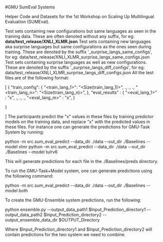 #GMU SumEval Systems

Helper Code and Datasets for the 1st Workshop on Scaling Up Multilingual Evaluation (SUMEval).

Test sets containing new configurations but same languages as seen in the training data. These are often denoted without any suffix, for eg: **data/test_release/XNLI_XLMR.json**
Test sets containing new languages aka surprise languages but same configurations as the ones seen during training. These are denoted by the suffix '_surprise_langs_same_configs', for eg: data/test_release/XNLI_XLMR_surprise_langs_same_configs.json
Test sets containing surprise languages as well as new configurations. These are denoted by the suffix '_surprise_langs_diff_configs', for eg: data/test_release/XNLI_XLMR_surprise_langs_diff_configs.json
All the test files are of the following format:

[
  {
    "train_config": {
      "<train_lang_1>": "<Size(train_lang_1)>",
      .,
      .,
      .,
      "<train_lang_n>": "<Size(train_lang_n)>",
    },
    "eval_results" : {
      "<eval_lang_1>" : "x",
      .,
      .,
      .,
      "<eval_lang_m>" : "x",
    }
  
  }

]
The participants predict the "x" values in these files by training predictor models on the training data, and replace "x" with the predicted values in these files. For instance one can generate the predictions for GMU-Task System by running:

python -m src.sum_eval_predict --data_dir ./data --out_dir ./Baselines --model xlmr
python -m src.sum_eval_predict --data_dir ./data --out_dir ./Baselines --model tulrv6

This will generate predictions for each file in the ./Baselines/preds directory.

To run the GMU-Task+Model system, one can generate predictions using the following command:

python -m src.sum_eval_predict --data_dir ./data --out_dir ./Baselines --model both

To create the GMU-Ensemble system predictions, run the following:

python ensemble.py --output_data_path1 $Input_Prediction_directory1 --output_data_path2 $Input_Prediction_directory2 --output_ensemble_data_dir $OUTPUT_Directory

Where $Input_Prediction_directory1 and $Input_Prediction_directory2 will contain predictions for the two system we need to combine.
